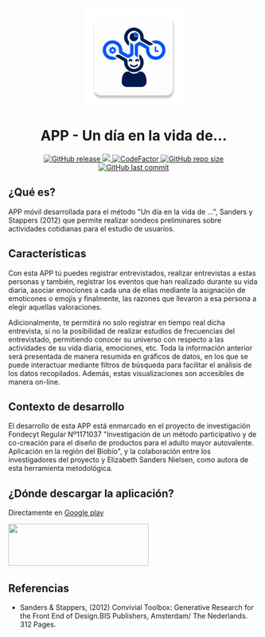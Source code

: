 <p align="center">
  <img src="https://github.com/figonzal1/Udelvd-app/blob/master/app/src/main/ic_launcher-web.png" width="200" height="200">
</p>
<h1 align="center">APP - Un día en la vida de...</h1>

<p align="center">
  
  <a href="https://img.shields.io/github/v/release/figonzal1/Udelvd-app?color=orange&include_prereleases" alt="Version">
        <img alt="GitHub release" src="https://img.shields.io/github/v/release/figonzal1/Udelvd-app?color=orange&include_prereleases">
  </a>
  
  <a href="https://snyk.io/test/github/figonzal1/Udelvd-app?targetFile=app/build.gradle" alt="Snyk">
        <img src="https://snyk.io/test/github/figonzal1/Udelvd-app/badge.svg?targetFile=app/build.gradle" />
  </a>
  
  <a href="https://www.codefactor.io/repository/github/figonzal1/udelvd-app">
    <img src="https://www.codefactor.io/repository/github/figonzal1/udelvd-app/badge" alt="CodeFactor" />
  </a>
  
  <a href="https://img.shields.io/github/repo-size/figonzal1/Udelvd-app" alt="GitHub repo size">
        <img alt="GitHub repo size" src="https://img.shields.io/github/repo-size/figonzal1/Udelvd-app">
  </a>
  
  <a href="https://img.shields.io/github/last-commit/figonzal1/Udelvd-app?color=yellow" alt="Last Commit">
        <img alt="GitHub last commit" src="https://img.shields.io/github/last-commit/figonzal1/Udelvd-app?color=yellow">
  </a>
  
</p>

## ¿Qué es?
APP móvil desarrollada para el método "Un día en la vida de ...", Sanders y Stappers (2012) que permite realizar sondeos preliminares sobre actividades cotidianas para el estudio de usuarios.

## Características
Con esta APP tú puedes registrar entrevistados, realizar entrevistas a estas personas y también, registrar los eventos que han realizado durante su vida diaria, asociar emociones a cada una de ellas mediante la asignación de emoticones o emojis y finalmente, las razones que llevaron a esa persona a elegir aquellas valoraciones.

Adicionalmente, te permitirá no solo registrar en tiempo real dicha entrevista, si no la posibilidad de realizar estudios de frecuencias del entrevistado, permitiendo conocer su universo con respecto a las actividades de su vida diaria, emociones, etc. Toda la información anterior será presentada de manera resumida en gráficos de datos, en los que se puede interactuar mediante filtros de búsqueda para facilitar el análisis de los datos recopilados. Además, estas visualizaciones son accesibles de manera on-line.

## Contexto de desarrollo
El desarrollo de esta APP está enmarcado en el proyecto de investigación Fondecyt Regular Nº1171037 "Investigación de un método participativo y de co-creación para el diseño de productos para el adulto mayor autovalente. Aplicación en la región del Biobío", y la colaboración entre los investigadores del proyecto y Elizabeth Sanders Nielsen, como autora de esta herramienta metodológica.

## ¿Dónde descargar la aplicación?
Directamente en [Google play](https://play.google.com/store/apps/details?id=cl.udelvd)

<a href="https://play.google.com/store/apps/details?id=cl.udelvd" target="_blank"><img src="https://drive.google.com/uc?export=download&id=1c-VbbEiDdBR7fos-6TZ_-HxFHxXoarlw" width="282" height="84"></a>

## Referencias
- Sanders & Stappers, (2012) Convivial Toolbox: Generative Research for the Front End of Design.BIS Publishers, Amsterdam/ The Nederlands. 312 Pages.
